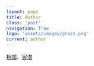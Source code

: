 ```yaml
---
layout: page
title: Author
class: 'post'
navigation: True
logo: 'assets/images/ghost.png'
current: author
---
```


[相国](http://weibo.com/234020607)、[宸潜](http://weibo.com/renbaobin)